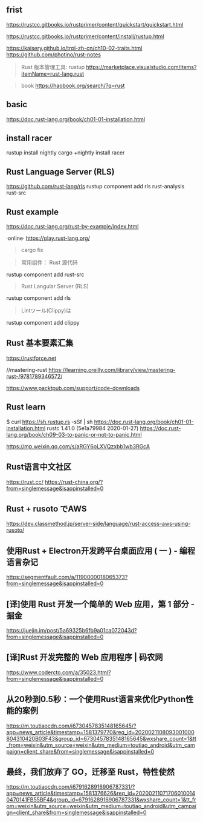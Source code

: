 ## frist
https://rustcc.gitbooks.io/rustprimer/content/quickstart/quickstart.html

https://rustcc.gitbooks.io/rustprimer/content/install/rustup.html

https://kaisery.github.io/trpl-zh-cn/ch10-02-traits.html
https://github.com/photino/rust-notes

>Rust 版本管理工具: rustup
https://marketplace.visualstudio.com/items?itemName=rust-lang.rust

>book
https://haobook.org/search/?q=rust

## basic
https://doc.rust-lang.org/book/ch01-01-installation.html

## install racer
rustup install nightly
cargo +nightly install racer

## Rust Language Server (RLS)
https://github.com/rust-lang/rls
rustup component add rls rust-analysis rust-src

## Rust example
https://doc.rust-lang.org/rust-by-example/index.html

·online·
https://play.rust-lang.org/
>cargo fix

>常用组件：
>Rust 源代码 

rustup component add rust-src

>Rust Langular Server (RLS) 

rustup component add rls

>Lintツール(Clippy)は

rustup component add clippy

## Rust 基本要素汇集
https://rustforce.net


//mastering-rust
https://learning.oreilly.com/library/view/mastering-rust-/9781789346572/

https://www.packtpub.com/support/code-downloads

## Rust learn
$ curl https://sh.rustup.rs -sSf | sh
https://doc.rust-lang.org/book/ch01-01-installation.html
rustc 1.41.0 (5e1a79984 2020-01-27)
https://doc.rust-lang.org/book/ch09-03-to-panic-or-not-to-panic.html

https://mp.weixin.qq.com/s/aRGY6oLXVQzxbb1wb3RGcA



## Rust语言中文社区
https://rust.cc/
https://rust-china.org/?from=singlemessage&isappinstalled=0

## Rust + rusoto でAWS
https://dev.classmethod.jp/server-side/language/rust-access-aws-using-rusoto/

## 使用Rust + Electron开发跨平台桌面应用 ( 一 ) - 编程语言杂记
https://segmentfault.com/a/1190000018065373?from=singlemessage&isappinstalled=0

## [译]使用 Rust 开发一个简单的 Web 应用，第 1 部分 - 掘金
https://juejin.im/post/5a69325b6fb9a01ca072043d?from=singlemessage&isappinstalled=0

## [译]Rust 开发完整的 Web 应用程序 | 码农网
https://www.codercto.com/a/35023.html?from=singlemessage&isappinstalled=0

## 从20秒到0.5秒：一个使用Rust语言来优化Python性能的案例

https://m.toutiaocdn.com/i6730457835148165645/?app=news_article&timestamp=1581379770&req_id=2020021108093001000804310420B03F43&group_id=6730457835148165645&wxshare_count=1&tt_from=weixin&utm_source=weixin&utm_medium=toutiao_android&utm_campaign=client_share&from=singlemessage&isappinstalled=0

## 最终，我们放弃了 GO，迁移至 Rust，特性使然
https://m.toutiaocdn.com/i6791628916906787331/?app=news_article&timestamp=1581376626&req_id=202002110717060100140470141FB55BF4&group_id=6791628916906787331&wxshare_count=1&tt_from=weixin&utm_source=weixin&utm_medium=toutiao_android&utm_campaign=client_share&from=singlemessage&isappinstalled=0


